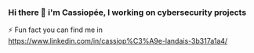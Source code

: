 ### Hi there 👋 i'm Cassiopée, I working on cybersecurity projects
⚡ Fun fact you can find me in https://www.linkedin.com/in/cassiop%C3%A9e-landais-3b317a1a4/
<!--
**cassiopee-landais/cassiopee-landais** is a ✨ _special_ ✨ repository because its `README.md` (this file) appears on your GitHub profile.

Here are some ideas to get you started:

- 🔭 I’m currently working on ...
- 🌱 I’m currently learning ...
- 👯 I’m looking to collaborate on ...
- 🤔 I’m looking for help with ...
- 💬 Ask me about ...
- 📫 How to reach me: ...
- 😄 Pronouns: ...
- ⚡ Fun fact: ...
-->
